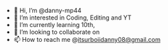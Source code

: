 - 👋 Hi, I’m @danny-mp44
- 👀 I’m interested in Coding, Editing and YT
- 🌱 I’m currently learning 10th, 
- 💞️ I’m looking to collaborate on 
- 📫 How to reach me @itsurboiidanny08@gmail.com

<!---
danny-mp44/danny-mp44 is a ✨ special ✨ repository because its `README.md` (this file) appears on your GitHub profile.
You can click the Preview link to take a look at your changes.
--->

